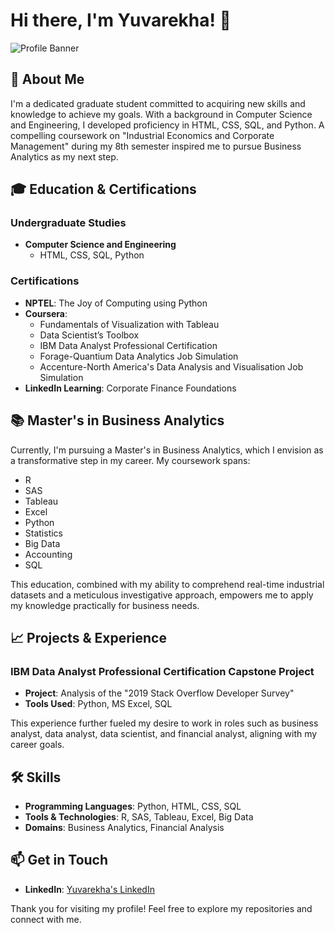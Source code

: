 
# Hi there, I'm Yuvarekha! 👋

![Profile Banner](https://via.placeholder.com/1200x300.png?text=Welcome+to+My+GitHub+Profile)

## 👐 About Me

I'm a dedicated graduate student committed to acquiring new skills and knowledge to achieve my goals. With a background in Computer Science and Engineering, I developed proficiency in HTML, CSS, SQL, and Python. A compelling coursework on "Industrial Economics and Corporate Management" during my 8th semester inspired me to pursue Business Analytics as my next step.

## 🎓 Education & Certifications

### Undergraduate Studies
- **Computer Science and Engineering** 
  - HTML, CSS, SQL, Python

### Certifications
- **NPTEL**: The Joy of Computing using Python
- **Coursera**:
  - Fundamentals of Visualization with Tableau
  - Data Scientist’s Toolbox
  - IBM Data Analyst Professional Certification
  - Forage-Quantium Data Analytics Job Simulation
  - Accenture-North America's Data Analysis and Visualisation Job Simulation
- **LinkedIn Learning**: Corporate Finance Foundations


## 📚 Master's in Business Analytics

Currently, I'm pursuing a Master's in Business Analytics, which I envision as a transformative step in my career. My coursework spans:

- R
- SAS
- Tableau
- Excel
- Python
- Statistics
- Big Data
- Accounting
- SQL

This education, combined with my ability to comprehend real-time industrial datasets and a meticulous investigative approach, empowers me to apply my knowledge practically for business needs.

## 📈 Projects & Experience

### IBM Data Analyst Professional Certification Capstone Project
- **Project**: Analysis of the "2019 Stack Overflow Developer Survey"
- **Tools Used**: Python, MS Excel, SQL



This experience further fueled my desire to work in roles such as business analyst, data analyst, data scientist, and financial analyst, aligning with my career goals.

## 🛠️ Skills

- **Programming Languages**: Python, HTML, CSS, SQL
- **Tools & Technologies**: R, SAS, Tableau, Excel, Big Data
- **Domains**: Business Analytics, Financial Analysis

## 📫 Get in Touch

- **LinkedIn**: [Yuvarekha's LinkedIn](https://www.linkedin.com/in/yuvarekha)



Thank you for visiting my profile! Feel free to explore my repositories and connect with me.


